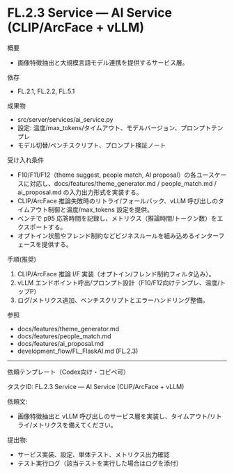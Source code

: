 # FL.2.3 Service — AI Service (CLIP/ArcFace + vLLM)

概要
- 画像特徴抽出と大規模言語モデル連携を提供するサービス層。

依存
- FL.2.1, FL.2.2, FL.5.1

成果物
- src/server/services/ai_service.py
- 設定: 温度/max_tokens/タイムアウト、モデルバージョン、プロンプトテンプレ
- モデル切替/ベンチスクリプト、プロンプト検証ノート

受け入れ条件
- F10/F11/F12（theme suggest, people match, AI proposal）の各ユースケースに対応し、docs/features/theme_generator.md / people_match.md / ai_proposal.md の入力出力形式を実装する。
- CLIP/ArcFace 推論失敗時のリトライ/フォールバック、vLLM 呼び出しのタイムアウト制御と温度/max_tokens 設定を提供。
- ベンチで p95 応答時間を記録し、メトリクス（推論時間/トークン数）をエクスポートする。
- オプトイン状態やフレンド制約などビジネスルールを組み込めるインターフェースを提供する。

手順(推奨)
1) CLIP/ArcFace 推論 I/F 実装（オプトイン/フレンド制約フィルタ込み）。
2) vLLM エンドポイント呼出/プロンプト設計（F10/F12向けテンプレ、温度/トップP）
3) ログ/メトリクス追加、ベンチスクリプトとエラーハンドリング整備。

参照
- docs/features/theme_generator.md
- docs/features/people_match.md
- docs/features/ai_proposal.md
- development_flow/FL_FlaskAI.md (FL.2.3)

---
依頼テンプレート（Codex向け・コピペ可）

タスクID: FL.2.3 Service — AI Service (CLIP/ArcFace + vLLM)

依頼文:
- 画像特徴抽出と vLLM 呼び出しのサービス層を実装し、タイムアウト/リトライ/メトリクスを備えてください。

提出物:
- サービス実装、設定、単体テスト、メトリクス出力確認
- テスト実行ログ（該当テストを実行した場合はログを添付）